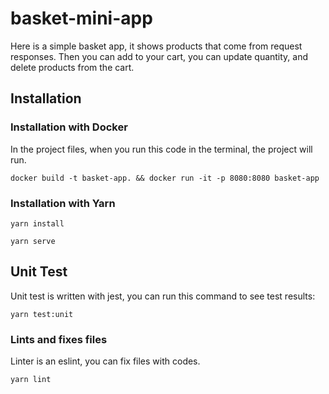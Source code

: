 # basket-mini-app

Here is a simple basket app, it shows products that come from request responses.
Then you can add to your cart, you can update quantity, and delete products from the cart.

## Installation

### Installation with Docker

In the project files, when you run this code in the terminal, the project will run.

```
docker build -t basket-app. && docker run -it -p 8080:8080 basket-app
```

### Installation with Yarn

```
yarn install
```

```
yarn serve
```

## Unit Test

Unit test is written with jest, you can run this command to see test results:

```
yarn test:unit
```

### Lints and fixes files

Linter is an eslint, you can fix files with codes.

```
yarn lint
```

